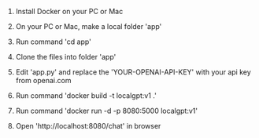 1) Install Docker on your PC or Mac

2) On your PC or Mac, make a local folder 'app'

3) Run command 'cd app'

4) Clone the files into folder 'app'

5) Edit 'app.py' and replace the 'YOUR-OPENAI-API-KEY' with your api key from openai.com

6) Run command 'docker build -t localgpt:v1 .'

7) Run command 'docker run -d -p 8080:5000 localgpt:v1'

8) Open 'http://localhost:8080/chat' in browser
